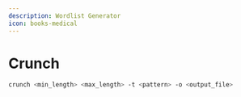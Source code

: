 ```yaml
---
description: Wordlist Generator
icon: books-medical
---
```


# Crunch

```sh
crunch <min_length> <max_length> -t <pattern> -o <output_file>
```
